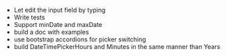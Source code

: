 - Let edit the input field by typing
- Write tests
- Support minDate and maxDate
- build a doc with examples
- use bootstrap accordions for picker switching
- build DateTimePickerHours and Minutes in the same manner than Years
